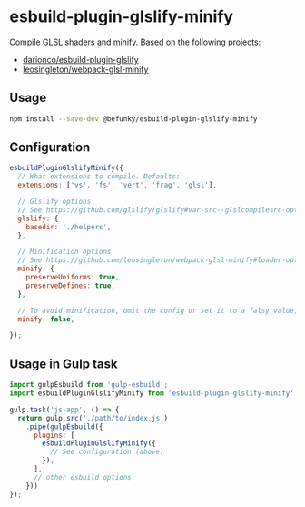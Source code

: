 # esbuild-plugin-glslify-minify
Compile GLSL shaders and minify. Based on the following projects:
- [darionco/esbuild-plugin-glslify](https://github.com/darionco/esbuild-plugin-glslify)
- [leosingleton/webpack-glsl-minify](https://github.com/leosingleton/webpack-glsl-minify)

## Usage

```bash
npm install --save-dev @befunky/esbuild-plugin-glslify-minify
```

## Configuration

```js
esbuildPluginGlslifyMinify({
  // What extensions to compile. Defaults:
  extensions: ['vs', 'fs', 'vert', 'frag', 'glsl'],

  // Glslify options
  // See https://github.com/glslify/glslify#var-src--glslcompilesrc-opts
  glslify: {
    basedir: './helpers',
  },

  // Minification options 
  // See https://github.com/leosingleton/webpack-glsl-minify#loader-options
  minify: {
    preserveUniforms: true,
    preserveDefines: true,
  },

  // To avoid minification, omit the config or set it to a falsy value, e.g.
  minify: false,

});
```

## Usage in Gulp task

```js
import gulpEsbuild from 'gulp-esbuild';
import esbuildPluginGlslifyMinify from 'esbuild-plugin-glslify-minify';

gulp.task('js-app', () => {
  return gulp.src('./path/to/index.js')
    .pipe(gulpEsbuild({
      plugins: [
        esbuildPluginGlslifyMinify({
          // See configuration (above)
        }),
      ],
      // other esbuild options
    }))
});
```
